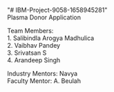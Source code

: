 "# IBM-Project-9058-1658945281"  </br>
Plasma Donor Application </br>

Team Members: </br>
    1. Salibindla Arogya Madhulica </br>
    2. Vaibhav Pandey </br>
    3. Srivatsan S</br>
    4. Arandeep Singh </br>

Industry Mentors: Navya</br>
Faculty Mentor: A. Beulah
